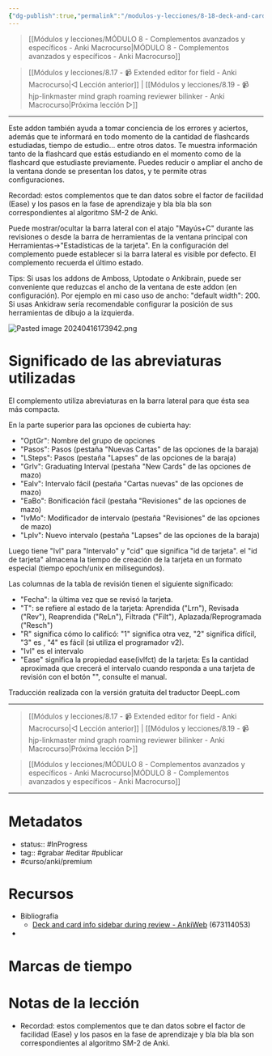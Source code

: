 ```yaml
---
{"dg-publish":true,"permalink":"/modulos-y-lecciones/8-18-deck-and-card-info-sidebar-during-review-anki-macrocurso/","noteIcon":"","updated":"2024-05-22T13:35:17.038+02:00"}
---
```



> [[Módulos y lecciones/MÓDULO 8 - Complementos avanzados y específicos - Anki Macrocurso\|MÓDULO 8 - Complementos avanzados y específicos - Anki Macrocurso]]

> [[Módulos y lecciones/8.17 - 📹 Extended editor for field - Anki Macrocurso\|◁ Lección anterior]] | [[Módulos y lecciones/8.19 - 📹 hjp-linkmaster mind graph roaming reviewer bilinker - Anki Macrocurso\|Próxima lección ▷]]

---

Este addon también ayuda a tomar conciencia de los errores y aciertos, además que te informará en todo momento de la cantidad de flashcards estudiadas, tiempo de estudio... entre otros datos. Te muestra información tanto de la flashcard que estás estudiando en el momento como de la flashcard que estudiaste previamente. Puedes reducir o ampliar el ancho de la ventana donde se presentan los datos, y te permite otras configuraciones.

Recordad: estos complementos que te dan datos sobre el factor de facilidad (Ease) y los pasos en la fase de aprendizaje y bla bla bla son correspondientes al algoritmo SM-2 de Anki.

Puede mostrar/ocultar la barra lateral con el atajo "Mayús+C" durante las revisiones o desde la barra de herramientas de la ventana principal con Herramientas->"Estadísticas de la tarjeta". En la configuración del complemento puede establecer si la barra lateral es visible por defecto. El complemento recuerda el último estado.

Tips: Si usas los addons de Amboss, Uptodate o Ankibrain, puede ser conveniente que reduzcas el ancho de la ventana de este addon (en configuración). Por ejemplo en mi caso uso de ancho: "default width": 200. Si usas Ankidraw sería recomendable configurar la posición de sus herramientas de dibujo a la izquierda.

![Pasted image 20240416173942.png](/img/user/ANEXOS/Pasted%20image%2020240416173942.png)

# Significado de las abreviaturas utilizadas
El complemento utiliza abreviaturas en la barra lateral para que ésta sea más compacta.

En la parte superior para las opciones de cubierta hay:
- "OptGr": Nombre del grupo de opciones
- "Pasos": Pasos (pestaña "Nuevas Cartas" de las opciones de la baraja)
- "LSteps": Pasos (pestaña "Lapses" de las opciones de la baraja)
- "GrIv": Graduating Interval (pestaña "New Cards" de las opciones de mazo)
- "EaIv": Intervalo fácil (pestaña "Cartas nuevas" de las opciones de mazo)
- "EaBo": Bonificación fácil (pestaña "Revisiones" de las opciones de mazo)
- "IvMo": Modificador de intervalo (pestaña "Revisiones" de las opciones de mazo)
- "LpIv": Nuevo intervalo (pestaña "Lapses" de las opciones de la baraja)

Luego tiene "Ivl" para "Intervalo" y "cid" que significa "id de tarjeta". el "id de tarjeta" almacena la
tiempo de creación de la tarjeta en un formato especial (tiempo epoch/unix en milisegundos).

Las columnas de la tabla de revisión tienen el siguiente significado:
- "Fecha": la última vez que se revisó la tarjeta.
- "T": se refiere al estado de la tarjeta: Aprendida ("Lrn"), Revisada ("Rev"), Reaprendida ("ReLn"), Filtrada ("Filt"), Aplazada/Reprogramada ("Resch")
- "R" significa cómo lo calificó: "1" significa otra vez, "2" significa difícil, "3" es , "4" es fácil (si utiliza el programador v2).
- "Ivl" es el intervalo
- "Ease" significa la propiedad ease(ivlfct) de la tarjeta: Es la cantidad aproximada que crecerá el intervalo cuando responda a una tarjeta de revisión con el botón "", consulte el manual.

Traducción realizada con la versión gratuita del traductor DeepL.com

---

> [[Módulos y lecciones/8.17 - 📹 Extended editor for field - Anki Macrocurso\|◁ Lección anterior]] | [[Módulos y lecciones/8.19 - 📹 hjp-linkmaster mind graph roaming reviewer bilinker - Anki Macrocurso\|Próxima lección ▷]]

> [[Módulos y lecciones/MÓDULO 8 - Complementos avanzados y específicos - Anki Macrocurso\|MÓDULO 8 - Complementos avanzados y específicos - Anki Macrocurso]]

---

# Metadatos
- status:: #InProgress  
- tag:: #grabar #editar #publicar 
- #curso/anki/premium

# Recursos
- Bibliografía
	- [Deck and card info sidebar during review - AnkiWeb](https://ankiweb.net/shared/info/673114053) (673114053)
- 

# Marcas de tiempo


# Notas de la lección
- Recordad: estos complementos que te dan datos sobre el factor de facilidad (Ease) y los pasos en la fase de aprendizaje y bla bla bla son correspondientes al algoritmo SM-2 de Anki.